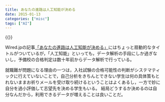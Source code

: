 ```yaml
---
title: あなたの進路は人工知能が決める
date: 2015-01-13
categories: ["misc"]
tags: ["AI"]
---
```


{{<link src="http://wired.jp/2015/01/12/next-world-04/)">}}

Wired.jpの記事[「あなたの進路は人工知能が決める」](http://wired.jp/2015/01/12/next-world-04/)にはちょっと扇動的なタイトルがついているが，「人工知能」といっても，データ解析の手段にしか過ぎないし，予備校の合格判定は数十年前からデータ解析で行っている。

<!--more-->

就職難が問題になる理由の一つは，入社試験の合格可能性の判断がシステマティックに行えていないことで，自己分析をきちんとできない学生は何の具体策もとれないままお祈りメールを受け取り続けるということはよくあるし，一方で妙に自分を過小評価して志望先を決める学生もいる。
結局どうするか決めるのは自分なんだから，利用できるデータが増えることは良いことだ。

